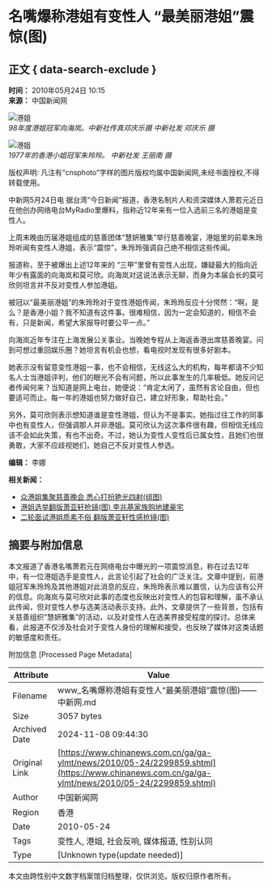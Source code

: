 # 名嘴爆称港姐有变性人 “最美丽港姐”震惊(图)

## 正文 { data-search-exclude }


**时间：** 2010年05月24日 10:15  
**来源：** 中国新闻网  

![港姐](http://www.chinanews.com.cn/fileftp/2010/04/2010-04-23/U76P4T47D13180F981DT20100423110629.jpg)  
*98年度港姐冠军向海岚。中新社传真邓庆乐摄 中新社发 邓庆乐 摄*

![港姐](http://image1.chinanews.com.cn/07p/PhotoN/070717/070717194ta_3.jpg)  
*1977年的香港小姐冠军朱玲玲。 中新社发 王丽南 摄*

版权声明: 凡注有“cnsphoto”字样的图片版权均属中国新闻网,未经书面授权,不得转载使用。

中新网5月24日电 据台湾“今日新闻”报道，香港名制片人和资深媒体人萧若元近日在他创办网络电台MyRadio里爆料，指称近12年来有一位入选前三名的港姐是变性人。

上周末晚由历届港姐组成的慈善团体“慧妍雅集”举行慈善晚宴，港姐里的前辈朱玲玲听闻有变性人港姐，表示“震惊”，朱玲玲强调自己绝不相信这些传闻。

报道称，至于被爆出上述12年来的 “三甲”里曾有变性人出现，嫌疑最大的指向近年少有露面的向海岚和莫可欣。向海岚对这说法表示无聊，而身为本届会长的莫可欣则坦言并不反对变性人参加港姐。

被冠以“最美丽港姐”的朱玲玲对于变性港姐传闻，朱玲玲反应十分愕然：“啊，是么？是香港小姐？我不知道有这件事。很难相信，因为一定会知道的，相信不会有，只是新闻，希望大家报导时要公平一点。”

向海岚近年专注在上海发展公关事业。当晚她专程从上海返香港出席慈善晚宴。问到可想过重回娱乐圈？她坦言有机会也想，看电视时发现有很多好剧本。

她表示没有留意变性港姐一事，也不会相信，无线这么大的机构，每年都请不少知名人士当港姐评判，他们的眼光不会有问题，所以此事发生的几率极低。她反问记者传闻何来？当知道是网上电台，她便说：“肯定太闲了，虽然有言论自由，但也要适可而止。每一年的港姐也努力做好自己，建立好形象，帮助社会。”

另外，莫可欣则表示想知道谁是变性港姐，但认为不是事实。她指过往工作的同事中也有变性人，但强调那人并非港姐。莫可欣认为这次事件很有趣，但相信无线应该不会如此失策，有也不出奇。不过，她认为变性人变性后已属女性，且她们也很勇敢，大家不应歧视她们，她自己不反对变性人参选。

**编辑：** 李娜

**相关新闻：**

- [众港姐集聚慈善晚会 悉心打扮艳光四射(组图)](http://www.chinanews.com.cn/yl/news/2010/05-23/2298879.shtml)
- [港姐选举翻版萧亚轩抢镜(图) 李兆基家族购地建豪宅](http://www.chinanews.com.cn/ga/news/2010/05-19/2290878.shtml)
- [二轮面试港姐质素不俗 翻版萧亚轩性感抢镜(图)](http://www.chinanews.com.cn/ga/ga-ylmt/news/2010/05-19/2290480.shtml)

## 摘要与附加信息

<!-- tcd_abstract -->
本文报道了香港名嘴萧若元在网络电台中曝光的一项震惊消息，称在过去12年中，有一位港姐选手是变性人，此言论引起了社会的广泛关注。文章中提到，前港姐冠军朱玲玲及其他港姐对此消息的反应，朱玲玲表示难以置信，认为应该有公开的信息。向海岚与莫可欣对此事的态度也反映出对变性人的包容和理解，虽不承认此传闻，但对变性人参与选美活动表示支持。此外，文章提供了一些背景，包括有关慈善组织“慧妍雅集”的活动，以及对变性人在选美界接受程度的探讨。总体来看，此报道不仅涉及社会对于变性人身份的理解和接受，也反映了媒体对这类话题的敏感度和责任。
<!-- tcd_abstract_end -->

附加信息 [Processed Page Metadata]

| Attribute       | Value                                  |
|-----------------|----------------------------------------|
| Filename        | www_名嘴爆称港姐有变性人“最美丽港姐”震惊(图)——中新网.md                             |
| Size            | 3057 bytes                           |
| Archived Date   | 2024-11-08 09:44:30                             |
| Original Link   | [https://www.chinanews.com.cn/ga/ga-ylmt/news/2010/05-24/2299859.shtml](https://www.chinanews.com.cn/ga/ga-ylmt/news/2010/05-24/2299859.shtml)                       |
| Author          | 中国新闻网                               |
| Region          | 香港                               |
| Date            | 2010-05-24                                 |
| Tags            | 变性人, 港姐, 社会反响, 媒体报道, 性别认同                                 |
| Type            | [Unknown type(update needed)]                                 |
<!-- tcd_table_end -->

本文由跨性别中文数字档案馆归档整理，仅供浏览。版权归原作者所有。

